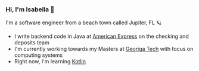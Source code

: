 ### Hi, I'm Isabella 💫

I'm a software engineer from a beach town called Jupiter, FL 🪐


- I write backend code in Java at [American Express](https://www.americanexpress.com/) on the checking and deposits team
- I'm currently working towards my Masters at [Georiga Tech](https://omscs.gatech.edu/) with focus on computing systems
- Right now, I'm learning [Kotlin](https://kotlinlang.org/)


